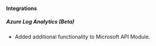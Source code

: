 
#### Integrations
##### Azure Log Analytics (Beta)
- Added additional functionality to Microsoft API Module.
